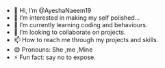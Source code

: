 - 👋 Hi, I’m @AyeshaNaeem19
- 👀 I’m interested in making my self polished...
- 🌱 I’m currently learning coding and behaviours.
- 💞️ I’m looking to collaborate on projects.
- 📫 How to reach me through my projects and skills.
- 😄 Pronouns: She ,me ,Mine
- ⚡ Fun fact: say no to expose.

<!---
AyeshaNaeem19/AyeshaNaeem19 is a ✨ special ✨ repository because its `README.md` (this file) appears on your GitHub profile.
You can click the Preview link to take a look at your changes.
--->
